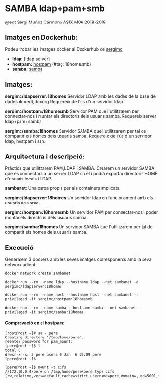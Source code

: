 # SAMBA ldap+pam+smb
@edt Sergi Muñoz Carmona ASIX M06 2018-2019

## Imatges en Dockerhub:
Podeu trobar les imatges docker al Dockerhub de [sergimc](https://hub.docker.com/u/sergimc/)
* **ldap:** [ldap server] 
* **hostpam:** [hostpam](https://cloud.docker.com/repository/docker/sergimc/hostpam) (#tag: 18homesmb)
* **samba:** [samba](https://cloud.docker.com/repository/docker/sergimc/samba) 

## Imatges:
**sergimc/ldapserver:18homes** Servidor LDAP amb les dades de la base de dades dc=edt,dc=org Requereix de l'ús d'un servidor ldap.

**sergimc/hostpam:18homesmb** Servidor PAM que l'utilitzarem per connectar-nos i muntar els directoris dels usuaris samba. Requereix
server ldap+pam+samba.

**sergimc/samba:18homes** Servidor SAMBA que l'utilitzarem per tal de compartir els homes dels usuaris samba. 
Requereix de l'ús d'un servidor ldap, hostpam i ssh.

## Arquitectura i descripció:

Pràctica que utilitzarem PAM,LDAP i SAMBA. Crearem un servidor SAMBA que es connectarà a un server LDAP on el 
i podrà exportar directoris HOME d'usuaris locals i LDAP.

**sambanet**: Una xarxa propia per als containers implicats.

**sergimc/ldapserver:18homes**  Un servidor ldap en funcionament amb els usuaris de xarxa.

**sergimc/hostpam:18homesmb** Un servidor PAM per connectar-nos i poder montar els directoris dels usuaris samba.

**sergimc/samba:18homes** Un servidor SAMBA que l'utilitzarem per tal de compartit els homes dels usuaris samba.

## Execució

Generarem 3 dockers amb les seves imatges corresponents amb la seva network adient.

```
docker network create sambanet

docker run --rm --name ldap --hostname ldap --net sambanet -d sergimc/ldapserver:18homes

docker run --rm --name host --hostname host --net sambanet --privileged -it sergimc/hostpam:18homesmb

docker run --rm --name samba --hostname samba --net sambanet --privileged -it sergimc/samba:18homes
```

#### Comprovació en el hostpam:
```
[root@host ~]# su - pere
Creating directory '/tmp/home/pere'.
reenter password for pam_mount:
[pere@host ~]$ ll
total 0
drwxr-xr-x. 2 pere users 0 Jan  6 23:09 pere
[pere@host ~]$ 

[pere@host ~]$ mount -t cifs
//172.20.0.4/pere on /tmp/home/pere/pere type cifs (rw,relatime,vers=default,cache=strict,username=pere,domain=,uid=5001,forceuid,gid=100,forcegid,addr=172.20.0.4,file_mode=0755,dir_mode=0755,nounix,serverino,mapposix,rsize=1048576,wsize=1048576,echo_interval=60,actimeo=1)
```
